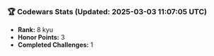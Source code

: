 ### 🏆 Codewars Stats (Updated: 2025-03-03 11:07:05 UTC)

- **Rank:** 8 kyu
- **Honor Points:** 3
- **Completed Challenges:** 1
